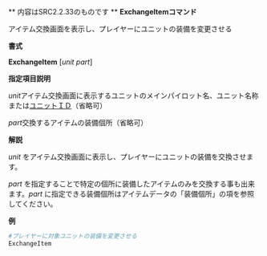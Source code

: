 ** 内容はSRC2.2.33のものです **
**ExchangeItemコマンド**

アイテム交換画面を表示し、プレイヤーにユニットの装備を変更させる

**書式**

**ExchangeItem** [*unit part*]

**指定項目説明**

*unit*アイテム交換画面に表示するユニットのメインパイロット名、ユニット名称または[ユニットＩＤ](ユニットＩＤ.md)（省略可）

*part*交換するアイテムの装備個所（省略可）

**解説**

*unit* をアイテム交換画面に表示し、プレイヤーにユニットの装備を交換させます。

*part* を指定することで特定の個所に装備したアイテムのみを交換する事も出来ます。*part* に指定できる装備個所はアイテムデータの「装備個所」の項を参照してください。

**例**
```sh
#プレイヤーに対象ユニットの装備を変更させる
ExchangeItem
```

